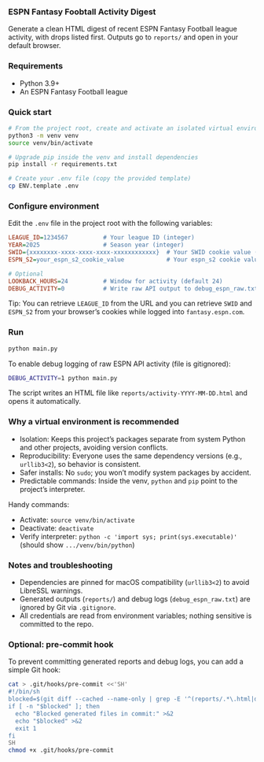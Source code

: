 ### ESPN Fantasy Foobtall Activity Digest

Generate a clean HTML digest of recent ESPN Fantasy Football league activity, with drops listed first. Outputs go to `reports/` and open in your default browser.

### Requirements
- Python 3.9+
- An ESPN Fantasy Football league

### Quick start
```bash
# From the project root, create and activate an isolated virtual environment
python3 -m venv venv
source venv/bin/activate

# Upgrade pip inside the venv and install dependencies
pip install -r requirements.txt

# Create your .env file (copy the provided template)
cp ENV.template .env
```

### Configure environment
Edit the `.env` file in the project root with the following variables:
```ini
LEAGUE_ID=1234567          # Your league ID (integer)
YEAR=2025                  # Season year (integer)
SWID={xxxxxxxx-xxxx-xxxx-xxxx-xxxxxxxxxxxx}  # Your SWID cookie value (including braces)
ESPN_S2=your_espn_s2_cookie_value            # Your espn_s2 cookie value

# Optional
LOOKBACK_HOURS=24          # Window for activity (default 24)
DEBUG_ACTIVITY=0           # Write raw API output to debug_espn_raw.txt when 1/true
```

Tip: You can retrieve `LEAGUE_ID` from the URL and you can retrieve `SWID` and `ESPN_S2` from your browser’s cookies while logged into `fantasy.espn.com`.

### Run
```bash
python main.py
```

To enable debug logging of raw ESPN API activity (file is gitignored):
```bash
DEBUG_ACTIVITY=1 python main.py
```

The script writes an HTML file like `reports/activity-YYYY-MM-DD.html` and opens it automatically.

### Why a virtual environment is recommended
- Isolation: Keeps this project’s packages separate from system Python and other projects, avoiding version conflicts.
- Reproducibility: Everyone uses the same dependency versions (e.g., `urllib3<2`), so behavior is consistent.
- Safer installs: No `sudo`; you won’t modify system packages by accident.
- Predictable commands: Inside the venv, `python` and `pip` point to the project’s interpreter.

Handy commands:
- Activate: `source venv/bin/activate`
- Deactivate: `deactivate`
- Verify interpreter: `python -c 'import sys; print(sys.executable)'` (should show `.../venv/bin/python`)

### Notes and troubleshooting
- Dependencies are pinned for macOS compatibility (`urllib3<2`) to avoid LibreSSL warnings.
- Generated outputs (`reports/`) and debug logs (`debug_espn_raw.txt`) are ignored by Git via `.gitignore`.
- All credentials are read from environment variables; nothing sensitive is committed to the repo.

### Optional: pre-commit hook
To prevent committing generated reports and debug logs, you can add a simple Git hook:
```bash
cat > .git/hooks/pre-commit <<'SH'
#!/bin/sh
blocked=$(git diff --cached --name-only | grep -E '^(reports/.*\.html|debug_.*\.txt)$')
if [ -n "$blocked" ]; then
  echo "Blocked generated files in commit:" >&2
  echo "$blocked" >&2
  exit 1
fi
SH
chmod +x .git/hooks/pre-commit
```


